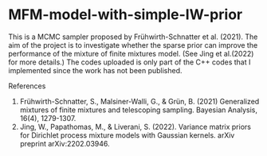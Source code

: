 # MFM-model-with-simple-IW-prior


This is a MCMC sampler proposed by Frühwirth-Schnatter et al. (2021). 
The aim of the project is to investigate whether the sparse prior can improve the performance of the mixture of finite mixtures model. (See Jing et al.(2022) for more details.) 
The codes uploaded is only part of the C++ codes that I implemented since the work has not been published. 








References

1. Frühwirth-Schnatter, S., Malsiner-Walli, G., & Grün, B. (2021) Generalized mixtures of finite mixtures and telescoping sampling. Bayesian Analysis, 16(4), 1279-1307.
2. Jing, W., Papathomas, M., & Liverani, S. (2022). Variance matrix priors for Dirichlet process mixture models with Gaussian kernels. arXiv preprint arXiv:2202.03946.
